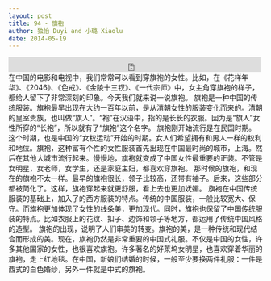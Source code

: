 ```yaml
---
layout: post
title: 94 - 旗袍
author: 独怡 Duyi and 小璐 Xiaolu
date: 2014-05-19
---
```


<iframe src="https://archive.org/embed/slowchinese_201909/Slow_Chinese_094.mp3" width="500" height="30" frameborder="0" webkitallowfullscreen="true" mozallowfullscreen="true" allowfullscreen></iframe>
在中国的电影和电视中，我们常常可以看到穿旗袍的女性。比如，在《花样年华》、《2046》、《色戒》、《金陵十三钗》、《一代宗师》中，女主角穿旗袍的样子，都给人留下了非常深刻的印象。今天我们就来说一说旗袍。
旗袍是一种中国的传统服装。旗袍最早出现在大约一百年以前，是从清朝女性的服装变化而来的。清朝的皇室贵族，也叫做“旗人”。“袍”在汉语中，指的是长长的衣服。因为是“旗人”女性所穿的“长袍”，所以就有了“旗袍”这个名字。
旗袍刚开始流行是在民国时期。这个时期，也是中国的“女权运动”开始的时期。女人们希望拥有和男人一样的权利和地位。旗袍，这种富有个性的女性服装首先出现在中国最时尚的城市，上海。然后在其他大城市流行起来。慢慢地，旗袍就变成了中国女性最重要的正装。不管是女明星，女老师，女学生，还是家庭主妇，都喜欢穿旗袍。
那时候的旗袍，和现在的旗袍不太一样。最早的旗袍很长，领子比较高，还带有袖子。后来，这些部分都被简化了。这样，旗袍穿起来就更舒服，看上去也更加妩媚。
旗袍在中国传统服装的基础上，加入了的西方服装的特点。传统的中国服装，一般比较宽大、保守。而旗袍更加体现了女性的线条美，更加现代。同时，旗袍也保留了中国传统服装的特点。比如衣服上的花纹、扣子、边饰和领子等地方，都运用了传统中国风格的造型。
旗袍的出现，说明了人们审美的转变。旗袍的美，是一种传统和现代结合而形成的美。现在，旗袍仍然是非常重要的中国式礼服。不仅是中国的女性，许多其他国家的女性，也很喜欢旗袍。许多著名的好莱坞女明星，也喜欢穿着华丽的旗袍，走上红地毯。在中国，新娘们结婚的时候，一般至少要换两件礼服：一件是西式的白色婚纱，另外一件就是中式的旗袍。
 
